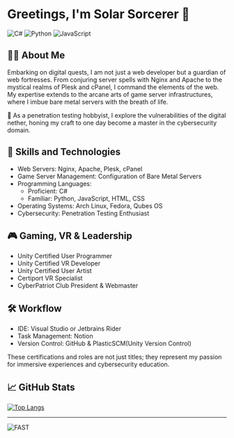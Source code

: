 # Greetings, I'm Solar Sorcerer 🌌
![C#](https://img.shields.io/badge/-C%23-blue)
![Python](https://img.shields.io/badge/-Python-yellow)
![JavaScript](https://img.shields.io/badge/-JavaScript-orange)

## 🧙‍♂️ About Me
Embarking on digital quests, I am not just a web developer but a guardian of web fortresses. From conjuring server spells with Nginx and Apache to the mystical realms of Plesk and cPanel, I command the elements of the web. My expertise extends to the arcane arts of game server infrastructures, where I imbue bare metal servers with the breath of life.

🔐 As a penetration testing hobbyist, I explore the vulnerabilities of the digital nether, honing my craft to one day become a master in the cybersecurity domain.

## 🔮 Skills and Technologies
- Web Servers: Nginx, Apache, Plesk, cPanel
- Game Server Management: Configuration of Bare Metal Servers
- Programming Languages: 
  - Proficient: C#
  - Familiar: Python, JavaScript, HTML, CSS
- Operating Systems: Arch Linux, Fedora, Qubes OS
- Cybersecurity: Penetration Testing Enthusiast

## 🎮 Gaming, VR & Leadership
- Unity Certified User Programmer
- Unity Certified VR Developer
- Unity Certified User Artist
- Certiport VR Specialist
- CyberPatriot Club President & Webmaster

## 🛠️ Workflow
- IDE: Visual Studio or Jetbrains Rider
- Task Management: Notion
- Version Control: GitHub & PlasticSCM(Unity Version Control)



These certifications and roles are not just titles; they represent my passion for immersive experiences and cybersecurity education.

## 📈 GitHub Stats
[![Top Langs](https://github-readme-stats.vercel.app/api/top-langs/?username=SolarSorcerer)](https://github.com/anuraghazra/github-readme-stats)

---

![FAST](https://media.giphy.com/media/mlBDoVLOGidEc/giphy.gif)
